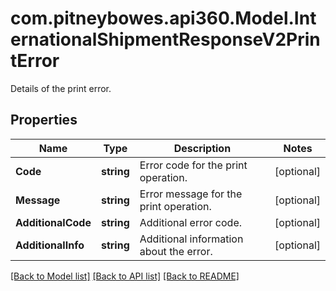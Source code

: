 # com.pitneybowes.api360.Model.InternationalShipmentResponseV2PrintError
Details of the print error.

## Properties

Name | Type | Description | Notes
------------ | ------------- | ------------- | -------------
**Code** | **string** | Error code for the print operation. | [optional] 
**Message** | **string** | Error message for the print operation. | [optional] 
**AdditionalCode** | **string** | Additional error code. | [optional] 
**AdditionalInfo** | **string** | Additional information about the error. | [optional] 

[[Back to Model list]](../../README.md#documentation-for-models) [[Back to API list]](../../README.md#documentation-for-api-endpoints) [[Back to README]](../../README.md)

